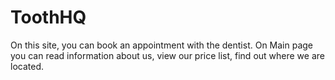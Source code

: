 # ToothHQ
On this site, you can book an appointment with the dentist. 
On Main page you can read information about us, view our price list, find out where we are located.
